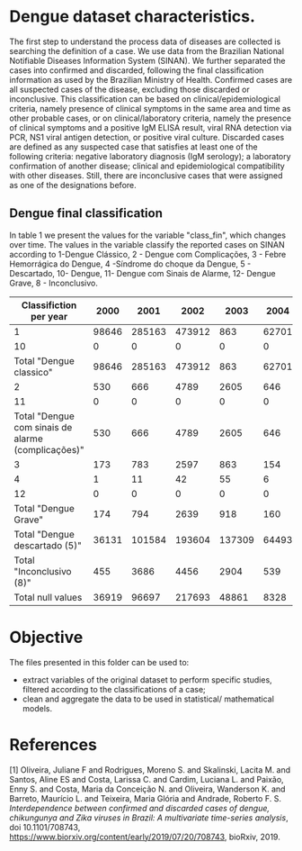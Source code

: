 
# Dengue dataset characteristics.

The first step to understand the process data of diseases are collected is searching the definition of a case. We use data from the Brazilian National Notifiable Diseases Information System (SINAN). We further separated the cases into confirmed and discarded, following the final classification information as used by the Brazilian Ministry of Health. Confirmed cases are all suspected cases of the disease, excluding those discarded or inconclusive. This classification can be based on clinical/epidemiological criteria, namely presence of clinical symptoms in the same area and time as other probable cases, or on clinical/laboratory criteria, namely the presence  of clinical symptoms and a positive IgM ELISA result, viral RNA detection via PCR, NS1 viral antigen detection, or positive viral culture. Discarded cases are defined as any suspected case that satisfies at least one of the following criteria: negative laboratory diagnosis (IgM serology); a laboratory confirmation of another disease; clinical and epidemiological compatibility with other diseases. Still, there are inconclusive cases that were assigned as one of the designations before. 

## Dengue final classification

In table 1 we present the values for the variable "class_fin", which changes over time. The values in the variable classify the reported cases on SINAN according to 1-Dengue Clássico, 2 - Dengue com Complicações, 3 - Febre Hemorrágica do Dengue, 4 -Síndrome do choque da Dengue, 5 - Descartado, 10- Dengue, 11- Dengue com Sinais de Alarme, 12- Dengue Grave, 8 - Inconclusivo.  

| Classifiction per year                             | 2000  | 2001   | 2002   | 2003   | 2004  | 2005   | 2006   | 2007   | 2008   | 2009   | 2010   | 2011   | 2012   | 2013    | 2014   | 2015    | 2016    | 2017   | 2018   |
|----------------------------------------------------|-------|--------|--------|--------|-------|--------|--------|--------|--------|--------|--------|--------|--------|---------|--------|---------|---------|--------|--------|
| 1                                                  | 98646 | 285163 | 473912 | 863    | 62701 | 126985 | 220338 | 340223 | 385924 | 306859 | 851325 | 589753 | 395819 | 1179584 | 46474  | 66051   | 36361   | 0      | 0      |
| 10                                                 | 0     | 0      | 0      | 0      | 0     | 0      | 0      | 0      | 0      | 0      | 0      | 0      | 0      | 2376    | 420052 | 1299671 | 1054112 | 164396 | 143184 |
| Total "Dengue classico"                            | 98646 | 285163 | 473912 | 863    | 62701 | 126985 | 220338 | 340223 | 385924 | 306859 | 851325 | 589753 | 395819 | 1181960 | 466526 | 1365722 | 1090473 | 164396 | 143184 |
| 2                                                  | 530   | 666    | 4789   | 2605   | 646   | 1367   | 2110   | 4103   | 20327  | 7961   | 14114  | 8206   | 3643   | 5989    | 301    | 222     | 54      | 0      | 0      |
| 11                                                 | 0     | 0      | 0      | 0      | 0     | 0      | 0      | 0      | 0      | 0      | 0      | 0      | 0      | 14      | 8418   | 21966   | 9658    | 2864   | 2968   |
| Total "Dengue com sinais de alarme (complicações)" | 530   | 666    | 4789   | 2605   | 646   | 1367   | 2110   | 4103   | 20327  | 7961   | 14114  | 8206   | 3643   | 6003    | 8719   | 22188   | 9712    | 2864   | 2968   |
| 3                                                  | 173   | 783    | 2597   | 863    | 154   | 510    | 864    | 1828   | 4369   | 2587   | 3649   | 2943   | 1030   | 1282    | 46     | 39      | 13      | 0      | 0      |
| 4                                                  | 1     | 11     | 42     | 55     | 6     | 15     | 37     | 83     | 133    | 91     | 158    | 115    | 54     | 123     | 6      | 10      | 3       | 0      | 0      |
| 12                                                 | 0     | 0      | 0      | 0      | 0     | 0      | 0      | 0      | 0      | 0      | 0      | 0      | 0      | 2       | 761    | 1825    | 1027    | 344    | 342    |
| Total "Dengue Grave"                               | 174   | 794    | 2639   | 918    | 160   | 525    | 901    | 1911   | 4502   | 2678   | 3807   | 3058   | 1084   | 1407    | 813    | 1874    | 1043    | 344    | 342    |
| Total "Dengue descartado (5)"                      | 36131 | 101584 | 193604 | 137309 | 64493 | 110355 | 144466 | 216477 | 281601 | 188911 | 354145 | 353708 | 352987 | 561799  | 344140 | 697432  | 782305  | 275235 | 154668 |
| Total "Inconclusivo (8)"                           | 455   | 3686   | 4456   | 2904   | 539   | 1687   | 2297   | 139767 | 195160 | 75353  | 130151 | 96431  | 186772 | 271365  | 96874  | 310162  | 412224  | 75169  | 58733  |
| Total null values                                  | 36919 | 96697  | 217693 | 48861  | 8328  | 20582  | 40910  | 14706  | 31932  | 20365  | 27723  | 78587  | 9875   | 108130  | 26444  | 3794    | 238     | 5996   | 14116  |

# Objective 

The files presented in this folder can be used to:

 * extract variables of the original dataset to perform specific studies, filtered according to the classifications of a case;
 * clean and aggregate the data to be used in statistical/ mathematical models.

# References

[1] Oliveira, Juliane F and Rodrigues, Moreno S. and Skalinski, Lacita M. and Santos, Aline ES and Costa, Larissa C. and Cardim, Luciana L. and Paixão, Enny S. and Costa, Maria da Conceição N. and Oliveira, Wanderson K. and Barreto, Maurício L. and Teixeira, Maria Glória and Andrade, Roberto F. S. 
*Interdependence between confirmed and discarded cases of dengue, chikungunya and Zika viruses in Brazil: A multivariate time-series analysis*, doi 10.1101/708743, https://www.biorxiv.org/content/early/2019/07/20/708743, bioRxiv, 2019.
